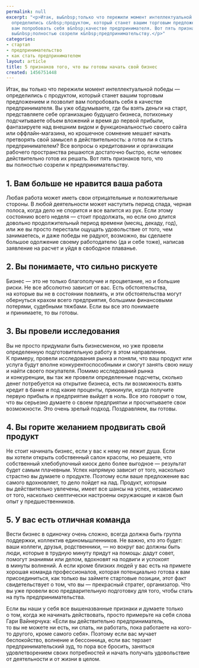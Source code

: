 ```yaml
---
permalink: null
excerpt: "<p>Итак, вы&nbsp;только что пережили момент интеллектуальной победы&nbsp;—
  определились с&nbsp;продуктом, который станет вашим торговым предложением и&nbsp;позволит
  вам попробовать себя в&nbsp;качестве предпринимателя. Вот пять признаков того, что
  вы&nbsp;полностью созрели к&nbsp;предпринимательству.</p>"
categories:
- стартап
- предпринимательство
- как стать предпринимателем
layout: article
title: 5 признаков того, что вы готовы начать свой бизнес
created: 1456751448
---
```

<p>Итак, вы&nbsp;только что пережили момент интеллектуальной победы&nbsp;— определились с&nbsp;продуктом, который станет вашим торговым предложением и&nbsp;позволит вам попробовать себя в&nbsp;качестве предпринимателя. Вы&nbsp;уже обдумываете, где&nbsp;бы взять деньги на&nbsp;старт, представляете себе организацию будущего бизнеса, потихоньку подсчитываете объем вложений и&nbsp;время до&nbsp;первой прибыли, фантазируете над внешним видом и&nbsp;функциональностью своего сайта или оффлайн-магазина, но&nbsp;крошечное сомнение мешает начать претворять свой замысел в&nbsp;действительность: а&nbsp;готов&nbsp;ли я&nbsp;стать предпринимателем? Все вопросы о&nbsp;кредитовании и&nbsp;организации рабочего пространства решаются достаточно быстро, если человек действительно готов их&nbsp;решать. Вот пять признаков того, что вы&nbsp;полностью созрели к&nbsp;предпринимательству.</p>
<h2>1. Вам больше не&nbsp;нравится ваша работа</h2>
<p>Любая работа может иметь свои отрицательные и&nbsp;положительные стороны. В&nbsp;любой деятельности может наступить период спада, черная полоса, когда дело не&nbsp;спорится и&nbsp;все валится из&nbsp;рук. Если этому состоянию всего неделя&nbsp;— стоит продолжать, но&nbsp;если оно длится довольно продолжительный период времени (месяц, декаду, год), или&nbsp;же вы&nbsp;просто перестали ощущать удовольствие от&nbsp;того, чем занимаетесь, и&nbsp;даже победы не&nbsp;радуют, возможно, вы&nbsp;сделаете большое одолжение своему работодателю (да&nbsp;и&nbsp;себе тоже), написав заявление на&nbsp;расчет и&nbsp;уйдя в&nbsp;свободное плаванье. </p>
<h2>2. Вы&nbsp;понимаете, что сильно рискуете</h2>
<p>Бизнес&nbsp;— это не&nbsp;только благополучие и&nbsp;процветание, но&nbsp;и&nbsp;большие риски. Не&nbsp;все абсолютно зависит от&nbsp;вас. Есть обстоятельства, на&nbsp;которые вы&nbsp;не&nbsp;в&nbsp;состоянии повлиять, и&nbsp;эти обстоятельства могут обернуться крахом всего предприятия, большими финансовыми потерями, судебными тяжбами. Если вы&nbsp;все это понимаете и&nbsp;принимаете, то&nbsp;вы&nbsp;готовы.</p>
<h2>3. Вы&nbsp;провели исследования</h2>
<p>Вы&nbsp;не&nbsp;просто придумали быть бизнесменом, но&nbsp;уже провели определенную подготовительную работу в&nbsp;этом направлении. К&nbsp;примеру, провели исследования рынка и&nbsp;поняли, что ваш продукт или услуга будут вполне конкурентоспособными и&nbsp;смогут занять свою нишу и&nbsp;найти своего покупателя. Помимо исследований рынка и&nbsp;конкуренции, вы&nbsp;так&nbsp;же провели определенные подсчеты, сколько денег потребуется на&nbsp;открытие бизнеса, есть&nbsp;ли возможность взять кредит в&nbsp;банке и&nbsp;под какие проценты, прикинули, когда получите первую прибыль и&nbsp;предприятие выйдет в&nbsp;ноль. Все это говорит о&nbsp;том, что вы&nbsp;серьезно думаете о&nbsp;своем предприятии и&nbsp;просчитываете свои возможности. Это очень зрелый подход. Поздравляем, вы&nbsp;готовы.</p>
<h2>4. Вы&nbsp;горите желанием продвигать свой продукт</h2>
<p>Не&nbsp;стоит начинать бизнес, если у&nbsp;вас к&nbsp;нему не&nbsp;лежит душа. Если вы&nbsp;хотели открыть собственный салон красоты, но&nbsp;решаете, что собственный хлебобулочный киоск дело более выгодное&nbsp;— результат будет самым плачевным. Успех напрямую зависит от&nbsp;того, насколько страстно вы&nbsp;думаете о&nbsp;продукте. Поэтому если ваше предложение вас самого вдохновляет, то&nbsp;дело пойдет на&nbsp;лад. Продукт, которым вы&nbsp;действительно увлечены, имеет все шансы на&nbsp;успех, независимо от&nbsp;того, насколько скептически настроены окружающие и&nbsp;каков был опыт у&nbsp;предшественников. </p>
<h2>5. У&nbsp;вас есть отличная команда</h2>
<p>Вести бизнес в&nbsp;одиночку очень сложно, всегда должна быть группа поддержки, коллектив единомышленников. Не&nbsp;важно, кто это будет: ваши коллеги, друзья, родственники,&nbsp;— но&nbsp;вокруг вас должны быть люди, которые в&nbsp;трудную минуту придут на&nbsp;помощь: дадут совет, помогут знаниями или делом, вдохновят на&nbsp;подвиги и&nbsp;успокоят в&nbsp;минуты волнений. А&nbsp;если кроме близких людей у&nbsp;вас есть на&nbsp;примете хорошая команда профессионалов, которая потенциально готова к&nbsp;вам присоединиться, как только вы&nbsp;займете стартовые позиции, этот факт свидетельствует о&nbsp;том, что вы&nbsp;— прекрасный стратег, организатор. Что вы&nbsp;уже провели всю предварительную подготовку для того, чтобы стать на&nbsp;путь предпринимательства. </p>
<p>Если вы&nbsp;наши у&nbsp;себя все вышеназванные признаки и&nbsp;думаете только о&nbsp;том, когда&nbsp;же начинать действовать, просто примерьте на&nbsp;себя слова Гари Вайнерчука: «Если вы&nbsp;действительно предприниматель, то&nbsp;вы&nbsp;не&nbsp;можете ни&nbsp;есть, ни&nbsp;спать, ни&nbsp;работать, пока работаете на&nbsp;кого-то другого, кроме самого себя». Поэтому если вас мучает беспокойство, волнение и&nbsp;бессонница, если вас терзает предпринимательский зуд, то&nbsp;пора все бросить, заняться удовлетворением своих потребностей и&nbsp;начать получать удовольствие от&nbsp;деятельности и&nbsp;от&nbsp;жизни в&nbsp;целом.</p>
